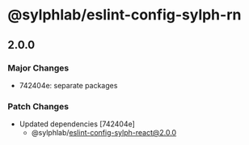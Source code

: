 # @sylphlab/eslint-config-sylph-rn

## 2.0.0

### Major Changes

- 742404e: separate packages

### Patch Changes

- Updated dependencies [742404e]
  - @sylphlab/eslint-config-sylph-react@2.0.0
